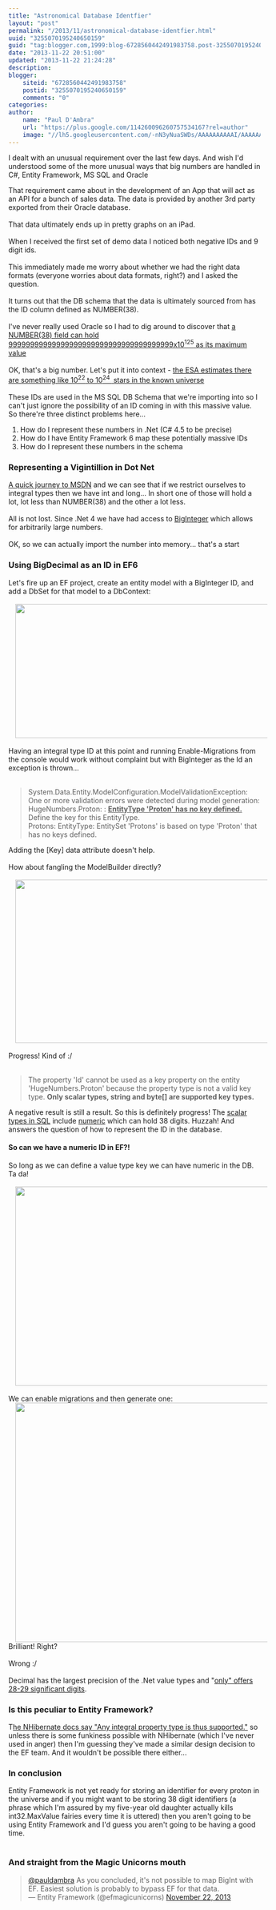 ```yaml
---
title: "Astronomical Database Identfier"
layout: "post"
permalink: "/2013/11/astronomical-database-identfier.html"
uuid: "3255070195240650159"
guid: "tag:blogger.com,1999:blog-6728560442491983758.post-3255070195240650159"
date: "2013-11-22 20:51:00"
updated: "2013-11-22 21:24:28"
description: 
blogger:
    siteid: "6728560442491983758"
    postid: "3255070195240650159"
    comments: "0"
categories: 
author: 
    name: "Paul D'Ambra"
    url: "https://plus.google.com/114260096260757534167?rel=author"
    image: "//lh5.googleusercontent.com/-nN3yNuaSWDs/AAAAAAAAAAI/AAAAAAAABQU/ESeyTW5Duf0/s512-c/photo.jpg"
---
```


I dealt with an unusual requirement over the last few days. And wish I'd understood some of the more unusual ways that big numbers are handled in C#, Entity Framework, MS SQL and Oracle

That requirement came about in the development of an App that will act as an API for a bunch of sales data. The data is provided by another 3rd party exported from their Oracle database.<br /><br />That data ultimately ends up in pretty graphs on an iPad.<br /><br />When I received the first set of demo data I noticed both negative IDs and 9 digit ids.<br /><br />This immediately made me worry about whether we had the right data formats (everyone worries about data formats, right?) and I asked the question.<br /><br />It turns out that the DB schema that the data is ultimately sourced from has the ID column defined as NUMBER(38).<br /><br />I've never really used Oracle so I had to dig around to discover that <a href="http://docs.oracle.com/cd/B19306_01/server.102/b14237/limits001.htm" target="_blank">a NUMBER(38) field can hold 99999999999999999999999999999999999999x10<sup>125</sup> as its maximum value</a><br /><br />OK, that's a big number. Let's put it into context - <a href="http://www.esa.int/Our_Activities/Space_Science/Herschel/How_many_stars_are_there_in_the_Universe" target="_blank">the ESA estimates there are something like 10<sup>22</sup>&nbsp;to 10<sup>24&nbsp;</sup>&nbsp;stars in the known universe</a><br /><br />These IDs are used in the MS SQL DB Schema that we're importing into so I can't just ignore the possibility of an ID coming in with this massive value. So there're three distinct problems here...<br /><ol><li>How do I represent these numbers in .Net (C# 4.5 to be precise)</li><li>How do I have Entity Framework 6 map these potentially massive IDs</li><li>How do I represent these numbers in the schema</li></ol><h3>Representing a Vigintillion in Dot Net</h3><div><a href="http://msdn.microsoft.com/en-us/library/exx3b86w(v=vs.110).aspx" target="_blank">A quick journey to MSDN</a>&nbsp;and we can see that if we restrict ourselves to integral types then we have int and long... In short one of those will hold a lot, lot less than NUMBER(38) and the other a lot less.</div><br />All is not lost. Since .Net 4 we have had access to <a href="http://msdn.microsoft.com/en-us/library/system.numerics.biginteger(v=vs.110).aspx" target="_blank">BigInteger</a>&nbsp;which allows for arbitrarily large numbers.<br /><br />OK, so we can actually import the number into memory... that's a start<br /><h3>Using BigDecimal as an ID in EF6</h3><div>Let's fire up an EF project, create an entity model with a BigInteger ID, and add a DbSet for that model to a DbContext:</div><div><br /></div><div class="separator" style="clear: both; text-align: center;"><a href="http://4.bp.blogspot.com/-PgeRsO_R89w/Uo-zpg99w-I/AAAAAAAAJTk/8CyZmhvxdCw/s1600/HugeNumbers.PNG" imageanchor="1" style="margin-left: 1em; margin-right: 1em;"><img border="0" height="268" src="http://4.bp.blogspot.com/-PgeRsO_R89w/Uo-zpg99w-I/AAAAAAAAJTk/8CyZmhvxdCw/s640/HugeNumbers.PNG" width="640" /></a></div><div class="separator" style="clear: both; text-align: center;"><br /></div><div class="separator" style="clear: both; text-align: left;">Having an integral type ID at this point and running Enable-Migrations from the console would work without complaint but with BigInteger as the Id an exception is thrown...</div><div class="separator" style="clear: both; text-align: left;"><br /></div><blockquote class="tr_bq">System.Data.Entity.ModelConfiguration.ModelValidationException: One or more validation errors were detected during model generation:<br />HugeNumbers.Proton: : <b><u>EntityType 'Proton' has no key defined.</u></b> Define the key for this EntityType.<br />Protons: EntityType: EntitySet 'Protons' is based on type 'Proton' that has no keys defined.</blockquote><div class="p1"></div><div>Adding the [Key] data attribute doesn't help.<br /><br />How about fangling the ModelBuilder directly?</div><div><br /></div><div class="separator" style="clear: both; text-align: center;"><a href="http://1.bp.blogspot.com/-Sy-WWyCcbWg/Uo-1qZFYLQI/AAAAAAAAJTw/kaI76AZC15s/s1600/proton2.PNG" imageanchor="1" style="margin-left: 1em; margin-right: 1em;"><img border="0" height="326" src="http://1.bp.blogspot.com/-Sy-WWyCcbWg/Uo-1qZFYLQI/AAAAAAAAJTw/kaI76AZC15s/s640/proton2.PNG" width="640" /></a></div><div><br /></div><div>Progress! Kind of :/&nbsp;</div><div><br /></div><div><blockquote class="tr_bq">The property 'Id' cannot be used as a key property on the entity 'HugeNumbers.Proton' because the property type is not a valid key type. <b>Only scalar types, string and byte[] are supported key types.</b></blockquote></div><div>A negative result is still a result. So this is definitely progress! The <a href="http://my.safaribooksonline.com/book/databases/sql/9781449319724/2dot-types-and-domains/id2749129" target="_blank">scalar types in SQL</a>&nbsp;include <a href="http://msdn.microsoft.com/en-us/library/ms187746.aspx" target="_blank">numeric</a>&nbsp;which can hold 38 digits. Huzzah! And answers the question of how to represent the ID in the database.</div><h4>So can we have a numeric ID in EF?!</h4><div>So long as we can define a value type key we can have numeric in the DB. Ta da!</div><div><br /></div><div class="separator" style="clear: both; text-align: center;"><a href="http://2.bp.blogspot.com/-5kh5vIIvp0w/Uo-7LImoKqI/AAAAAAAAJUA/i4OdUD5Coxo/s1600/Capture3.PNG" imageanchor="1" style="margin-left: 1em; margin-right: 1em;"><img border="0" height="398" src="http://2.bp.blogspot.com/-5kh5vIIvp0w/Uo-7LImoKqI/AAAAAAAAJUA/i4OdUD5Coxo/s640/Capture3.PNG" width="640" /></a></div><div class="separator" style="clear: both; text-align: center;"><br /></div><div class="separator" style="clear: both; text-align: left;">We can enable migrations and then generate one:</div><div class="separator" style="clear: both; text-align: center;"><a href="http://1.bp.blogspot.com/-KelcMu1mi6w/Uo-7cv3auqI/AAAAAAAAJUI/lVSpjAvszNU/s1600/Capture4.PNG" imageanchor="1" style="margin-left: 1em; margin-right: 1em;"><img border="0" height="478" src="http://1.bp.blogspot.com/-KelcMu1mi6w/Uo-7cv3auqI/AAAAAAAAJUI/lVSpjAvszNU/s640/Capture4.PNG" width="640" /></a></div><div class="separator" style="clear: both; text-align: left;">Brilliant! Right? &nbsp; &nbsp; &nbsp;</div><div class="separator" style="clear: both; text-align: left;"><br /></div><div class="separator" style="clear: both; text-align: left;">Wrong :/</div><div class="separator" style="clear: both; text-align: left;"><br /></div><div class="separator" style="clear: both; text-align: left;">Decimal has the largest precision of the .Net value types and "<a href="http://msdn.microsoft.com/en-us/library/364x0z75(v=vs.110).aspx" target="_blank">only" offers 28-29 significant digits</a>.</div><h3>Is this peculiar to Entity Framework?</h3><div>T<a href="http://www.nhforge.org/doc/nh/en/#mapping-declaration-id" target="_blank">he NHibernate docs say "<span style="background-color: white;">Any integral property type is thus supported."</span></a>&nbsp;so unless there is some funkiness possible with NHibernate (which I've never used in anger) then I'm guessing they've made a similar design decision to the EF team. And it wouldn't be possible there either...</div><h3>In conclusion</h3><div>Entity Framework is not yet ready for storing an identifier for every proton in the universe and if you might want to be storing 38 digit identifiers (a phrase which I'm assured by my five-year old daughter actually kills int32.MaxValue fairies every time it is uttered) then you aren't going to be using Entity Framework and I'd guess you aren't going to be having a good time.<br /><br /><h3>And straight from the Magic Unicorns mouth</h3><blockquote class="twitter-tweet" lang="en"><a href="https://twitter.com/pauldambra">@pauldambra</a> As you concluded, it's not possible to map BigInt with EF. Easiest solution is probably to bypass EF for that data.<br />— Entity Framework (@efmagicunicorns) <a href="https://twitter.com/efmagicunicorns/statuses/403996143677235200">November 22, 2013</a></blockquote><script async="" charset="utf-8" src="//platform.twitter.com/widgets.js"></script></div><div><br /></div><br /><br />
</div>